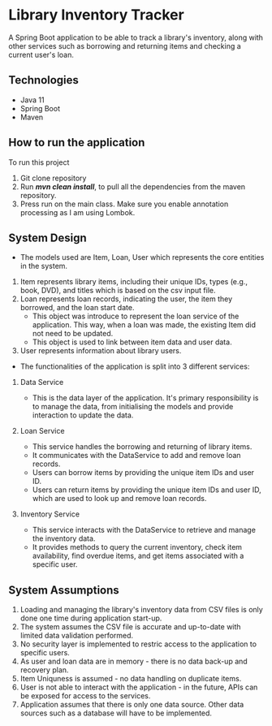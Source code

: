 # Library Inventory Tracker

A Spring Boot application to be able to track a library's inventory, along with other services such as borrowing and
returning items and checking a current user's loan.

## Technologies

* Java 11
* Spring Boot
* Maven

## How to run the application

To run this project

1. Git clone repository
2. Run **_mvn clean install_**, to pull all the dependencies from the maven repository.
3. Press run on the main class. Make sure you enable annotation processing as I am using Lombok.

## System Design

* The models used are Item, Loan, User which represents the core entities in the system.
1. Item represents library items, including their unique IDs, types (e.g., book, DVD), and titles which is based on the
   csv input file.
2. Loan represents loan records, indicating the user, the item they borrowed, and the loan start date.
    * This object was introduce to represent the loan service of the application. This way, when a loan was made,
      the existing Item did not need to be updated.
    * This object is used to link between item data and user data.
3. User represents information about library users.

* The functionalities of the application is split into 3 different services:
1. Data Service
    * This is the data layer of the application. It's primary responsibility is to manage the data, from initialising
      the models and provide interaction to update the data.

2. Loan Service
    * This service handles the borrowing and returning of library items.
    * It communicates with the DataService to add and remove loan records.
    * Users can borrow items by providing the unique item IDs and user ID.
    * Users can return items by providing the unique item IDs and user ID, which are used to look up and remove loan
      records.
3. Inventory Service
    * This service interacts with the DataService to retrieve and manage the inventory data.
    * It provides methods to query the current inventory, check item availability, find overdue items,
      and get items associated with a specific user.

## System Assumptions

1. Loading and managing the library's inventory data from CSV files is only done one time during application start-up.
2. The system assumes the CSV file is accurate and up-to-date with limited data validation performed.
3. No security layer is implemented to restric access to the application to specific users.
4. As user and loan data are in memory - there is no data back-up and recovery plan.
5. Item Uniquness is assumed - no data handling on duplicate items.
6. User is not able to interact with the application - in the future, APIs can be exposed for access to the services.
7. Application assumes that there is only one data source. Other data sources such as a database will have to be
   implemented.









